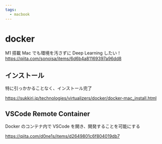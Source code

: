 ```yaml
---
tags:
  - macbook
---
```


# docker

M1 搭載 Mac でも環境を汚さずに Deep Learning したい！
https://qiita.com/sonoisa/items/6d6b4a81169397a96dd8

## インストール

特に引っかかることなく、インストール完了

https://sukkiri.jp/technologies/virtualizers/docker/docker-mac_install.html

## VSCode Remote Container

Docker のコンテナ内で VSCode を開き、開発することを可能にする

https://qiita.com/d0ne1s/items/d2649801c6f804019db7
